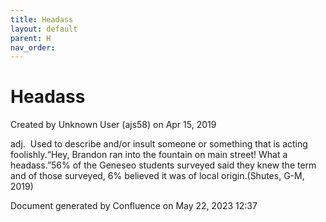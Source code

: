 ```yaml
---
title: Headass
layout: default
parent: H
nav_order:
---
```


# Headass

Created by  Unknown User (ajs58) on Apr 15, 2019

adj.  Used to describe and/or insult someone or something that is acting foolishly.“Hey, Brandon ran into the fountain on main street! What a headass.”56% of the Geneseo students surveyed said they knew the term and of those surveyed, 6% believed it was of local origin.(Shutes, G-M, 2019)

Document generated by Confluence on May 22, 2023 12:37


